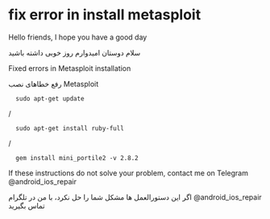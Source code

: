 # fix error in install metasploit
Hello friends, I hope you have a good day

سلام دوستان امیدوارم روز خوبی داشته باشید

Fixed errors in Metasploit installation

رفع خطاهای نصب Metasploit

      sudo apt-get update 
/ 

      sudo apt-get install ruby-full
/
 
      gem install mini_portile2 -v 2.8.2
  
If these instructions do not solve your problem, contact me on Telegram @android_ios_repair

اگر این دستورالعمل ها مشکل شما را حل نکرد، با من در تلگرام @android_ios_repair تماس بگیرید
